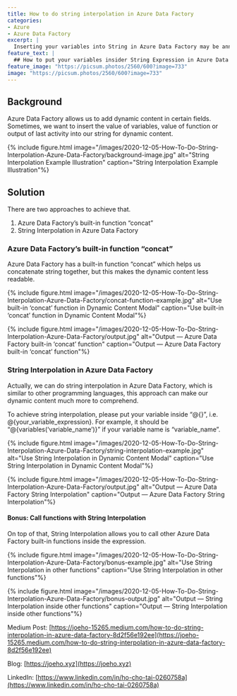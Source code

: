 ```yaml
---
title: How to do string interpolation in Azure Data Factory
categories:
- Azure
- Azure Data Factory
excerpt: |
  Inserting your variables into String in Azure Data Factory may be annoying, this guide discuss how to make it easily with string interpolation.
feature_text: |
  ## How to put your variables insider String Expression in Azure Data Factory
feature_image: "https://picsum.photos/2560/600?image=733"
image: "https://picsum.photos/2560/600?image=733"
---
```


## Background
Azure Data Factory allows us to add dynamic content in certain fields. Sometimes, we want to insert the value of variables, value of function or output of last activity into our string for dynamic content.

{% include figure.html image="/images/2020-12-05-How-To-Do-String-Interpolation-Azure-Data-Factory/background-image.jpg" alt="String Interpolation Example Illustration" caption="String Interpolation Example Illustration"%}

## Solution
There are two approaches to achieve that. 

1. Azure Data Factory’s built-in function “concat” 
2. String Interpolation in Azure Data Factory 

### Azure Data Factory’s built-in function “concat” 
Azure Data Factory has a built-in function “concat” which helps us concatenate  string together, but this makes the dynamic content less readable. 

{% include figure.html image="/images/2020-12-05-How-To-Do-String-Interpolation-Azure-Data-Factory/concat-function-example.jpg" alt="Use built-in ‘concat’ function in Dynamic Content Modal" caption="Use built-in ‘concat’ function in Dynamic Content Modal"%}

{% include figure.html image="/images/2020-12-05-How-To-Do-String-Interpolation-Azure-Data-Factory/output.jpg" alt="Output — Azure Data Factory built-in ‘concat’ function" caption="Output — Azure Data Factory built-in ‘concat’ function"%}

### String Interpolation in Azure Data Factory 
Actually, we can do string interpolation in Azure Data Factory, which is similar to other programming languages, this approach can make our dynamic content much more to comprehend. 

To achieve string interpolation, please put your variable inside “@{}”, i.e. @{your_variable_expression}. For example, it should be “@{variables(‘variable_name’)}” if your variable name is “variable_name”.

{% include figure.html image="/images/2020-12-05-How-To-Do-String-Interpolation-Azure-Data-Factory/string-interpolation-example.jpg" alt="Use String Interpolation in Dynamic Content Modal" caption="Use String Interpolation in Dynamic Content Modal"%}

{% include figure.html image="/images/2020-12-05-How-To-Do-String-Interpolation-Azure-Data-Factory/output.jpg" alt="Output — Azure Data Factory String Interpolation" caption="Output — Azure Data Factory String Interpolation"%}

#### Bonus: Call functions with String Interpolation
On top of that, String Interpolation allows you to call other Azure Data Factory built-in functions inside the expression. 

{% include figure.html image="/images/2020-12-05-How-To-Do-String-Interpolation-Azure-Data-Factory/bonus-example.jpg" alt="Use String Interpolation in other functions" caption="Use String Interpolation in other functions"%}

{% include figure.html image="/images/2020-12-05-How-To-Do-String-Interpolation-Azure-Data-Factory/bonus-output.jpg" alt="Output — String Interpolation inside other functions" caption="Output — String Interpolation inside other functions"%}

Medium Post: [https://joeho-15265.medium.com/how-to-do-string-interpolation-in-azure-data-factory-8d2f56e192ee](https://joeho-15265.medium.com/how-to-do-string-interpolation-in-azure-data-factory-8d2f56e192ee)

Blog: [https://joeho.xyz](https://joeho.xyz)

LinkedIn: [https://www.linkedin.com/in/ho-cho-tai-0260758a](https://www.linkedin.com/in/ho-cho-tai-0260758a)